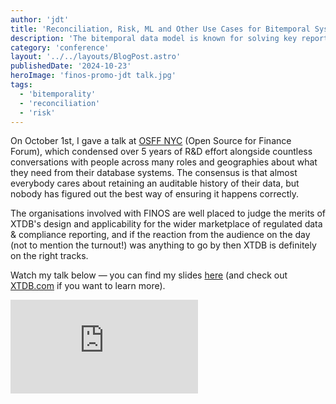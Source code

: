 ```yaml
---
author: 'jdt'
title: 'Reconciliation, Risk, ML and Other Use Cases for Bitemporal Systems [video]'
description: 'The bitemporal data model is known for solving key reporting and compliance requirements, but it is tricky to implement and maintain correctly. Watch this talk to discover the pitfalls of various approaches to implementing bitemporal systems.'
category: 'conference'
layout: '../../layouts/BlogPost.astro'
publishedDate: '2024-10-23'
heroImage: 'finos-promo-jdt talk.jpg'
tags:
  - 'bitemporality'
  - 'reconciliation'
  - 'risk'
---
```


On October 1st, I gave a talk at [OSFF NYC](https://events.linuxfoundation.org/open-source-finance-forum-new-york/) (Open Source for Finance Forum), which condensed over 5 years of R&D effort alongside countless conversations with people across many roles and geographies about what they need from their database systems. The consensus is that almost everybody cares about retaining an auditable history of their data, but nobody has figured out the best way of ensuring it happens correctly.

The organisations involved with FINOS are well placed to judge the merits of XTDB's design and applicability for the wider marketplace of regulated data & compliance reporting, and if the reaction from the audience on the day (not to mention the turnout!) was anything to go by then XTDB is definitely on the right tracks.

Watch my talk below — you can find my slides [here](https://static.sched.com/hosted_files/osffny2024/f1/juxt-bitemporal-systems-osff24-v1.pdf) (and check out [XTDB.com](https://xtdb.com/) if you want to learn more).

<iframe class='aspect-video w-full' src="https://www.youtube.com/embed/uavwsy-EOZ8?si=JKpteuL7Ux3IrE-2" title="YouTube video player" frameborder="0" allow="accelerometer; autoplay; clipboard-write; encrypted-media; gyroscope; picture-in-picture; web-share" referrerpolicy="strict-origin-when-cross-origin" allowfullscreen></iframe>
